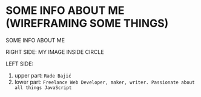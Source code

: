 # SOME INFO ABOUT ME (WIREFRAMING SOME THINGS)

SOME INFO ABOUT ME

RIGHT SIDE: MY IMAGE INSIDE CIRCLE

LEFT SIDE:

1) upper part: `Rade Bajić`
2) lower part: `Freelance Web Developer, maker, writer. Passionate about all things JavaScript`





